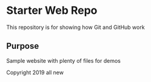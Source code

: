 # Starter Web Repo

This repository is for showing how Git and GitHub work

## Purpose

Sample website with plenty of files for demos

Copyright 2019 all new